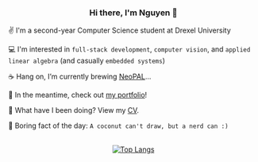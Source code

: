 <h3 align="center">Hi there, I'm Nguyen 🫘</h3>

✌️ I'm a second-year Computer Science student at Drexel University 

💻 I'm interested in `full-stack development`, `computer vision`, and `applied linear algebra` (and casually `embedded systems`) 

☕ Hang on, I’m currently brewing [NeoPAL](https://github.com/nguyen-trinhtk/NeoPAL)...

🌱 In the meantime, check out [my portfolio](ngtr.me)!

📄 What have I been doing? View my [CV](https://ngtr.me/cv.html).

🥥 Boring fact of the day: `A coconut can't draw, but a nerd can :)`

<br>
<div align="center">
  <a href="https://github.com/anuraghazra/github-readme-stats">
    <img src="https://github-readme-stats.vercel.app/api/top-langs/?username=nguyen-trinhtk&layout=compact&langs_count=10&size_weight=0.25&count_weight=1" alt="Top Langs">
  </a>
</div>

